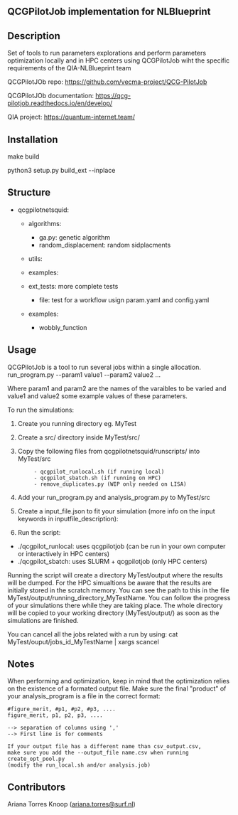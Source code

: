 QCGPilotJob implementation for NLBlueprint
----------

Description
-----------

Set of tools to run parameters explorations and perform parameters optimization locally and in HPC centers using QCGPilotJob wiht the specific requirements of the QIA-NLBlueprint team

QCGPilotJOb repo: https://github.com/vecma-project/QCG-PilotJob

QCGPilotJOb documentation: https://qcg-pilotjob.readthedocs.io/en/develop/

QIA project: https://quantum-internet.team/

Installation
------------

make build

python3 setup.py build_ext --inplace


Structure 
----------
- qcgpilotnetsquid: 
	- algorithms:
		- ga.py: genetic algorithm
		- random_displacement: random sidplacments

	- utils:
	- examples:
	- ext_tests: more complete tests
		- file: test for a workflow usign param.yaml and config.yaml
	- examples: 
	    - wobbly_function

Usage
-----
QCGPilotJob is a tool to run several jobs within a single allocation.
run_program.py --param1 value1 --param2 value2 ... 

Where param1 and param2 are the names of the varaibles to be varied and value1 and value2 some example values of these parameters. 

To run the simulations:

1. Create you running directory eg. MyTest

2. Create a src/ directory inside MyTest/src/

3. Copy the following files from qcgpilotnetsquid/runscripts/ into  MyTest/src

            - qcgpilot_runlocal.sh (if running local)
            - qcgpilot_sbatch.sh (if running on HPC)
            - remove_duplicates.py (WIP only needed on LISA)

4. Add your run_program.py and analysis_program.py to MyTest/src

5. Create a input_file.json to fit your simulation (more info on the input keywords in inputfile_description):

6. Run the script:
- 	./qcgpilot_runlocal: uses qcgpilotjob (can be run in your own computer or interactively in HPC centers)
- 	./qcgpilot_sbatch: uses SLURM + qcgpilotjob (only HPC centers)

Running the script will create a directory MyTest/output where the results will be dumped. For the HPC simualtions be aware that the results are initially stored in the scratch memory. You can see the path to this in the file MyTest/output/running_directory_MyTestName.
You can follow the progress of your simulations there while they are taking place. The whole directory will be copied to your working directory (MyTest/output/) as soon as the simulations are finished.


You can cancel all the jobs related with a run by using:
cat MyTest/ouput/jobs_id_MyTestName | xargs scancel 


Notes
-----

When performing and optimization, keep in mind that the optimization relies on the existence  of a formated output file. Make sure the final "product" of your analysis_program is a file 
in the correct format: 

    #figure_merit, #p1, #p2, #p3, ....
    figure_merit, p1, p2, p3, ....

	--> separation of columns using ','
	--> First line is for comments
	
	If your output file has a different name than csv_output.csv, 
	make sure you add the --output_file name.csv when running create_opt_pool.py 
	(modify the run_local.sh and/or analysis.job)


Contributors
------------

Ariana Torres Knoop (ariana.torres@surf.nl)


